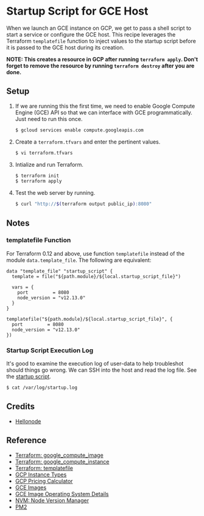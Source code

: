 # Startup Script for GCE Host

When we launch an GCE instance on GCP, we get to pass a shell script to start a service or configure the GCE host. This recipe leverages the Terraform `templatefile` function to inject values to the startup script before it is passed to the GCE host during its creation.

**NOTE: This creates a resource in GCP after running `terraform apply`. Don't forget to remove the resource by running `terraform destroy` after you are done.**

## Setup

1. If we are running this the first time, we need to enable Google Compute Engine (GCE) API so that we can interface with GCE programmatically. Just need to run this once.

   ```bash
   $ gcloud services enable compute.googleapis.com
   ```

1. Create a `terraform.tfvars` and enter the pertinent values.

   ```bash
   $ vi terraform.tfvars
   ```

1. Intialize and run Terraform.

   ```bash
   $ terraform init
   $ terraform apply
   ```

1. Test the web server by running.

   ```bash
   $ curl "http://$(terraform output public_ip):8080"
   ```

## Notes

### templatefile Function

For Terraform 0.12 and above, use function `templatefile` instead of the module `data.template_file`. The following are equivalent:

```hcl-terraform
data "template_file" "startup_script" {
  template = file("${path.module}/${local.startup_script_file}")

  vars = {
    port         = 8080
    node_version = "v12.13.0"
  }
}
```

```hcl-terraform
templatefile("${path.module}/${local.startup_script_file}", {
  port         = 8080
  node_version = "v12.13.0"
})
```

### Startup Script Execution Log

It's good to examine the execution log of user-data to help troubleshot should things go wrong. We can SSH into the host and read the log file. See the [startup script](startup.sh).

```bash
$ cat /var/log/startup.log
``` 

## Credits

* [Hellonode](https://github.com/GoogleCloudPlatform/container-engine-samples/blob/master/hellonode/server.js)

## Reference

* [Terraform: google_compute_image](https://www.terraform.io/docs/providers/google/r/compute_image.html)
* [Terraform: google_compute_instance](https://www.terraform.io/docs/providers/google/r/compute_instance.html)
* [Terraform: templatefile](https://www.terraform.io/docs/configuration/functions/templatefile.html)
* [GCP Instance Types](https://cloud.google.com/compute/docs/machine-types)
* [GCP Pricing Calculator](https://cloud.google.com/products/calculator)
* [GCE Images](https://cloud.google.com/compute/docs/images)
* [GCE Image Operating System Details](https://cloud.google.com/compute/docs/images/os-details)
* [NVM: Node Version Manager](https://github.com/nvm-sh/nvm)
* [PM2](https://github.com/Unitech/pm2)
